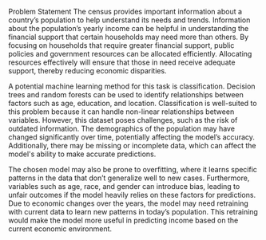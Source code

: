 Problem Statement
The census provides important information about a country’s population to help understand its needs and trends. Information about the population’s yearly income can be helpful in understanding the financial support that certain households may need more than others. By focusing on households that require greater financial support, public policies and government resources can be allocated efficiently. Allocating resources effectively will ensure that those in need receive adequate support, thereby reducing economic disparities.

A potential machine learning method for this task is classification. Decision trees and random forests can be used to identify relationships between factors such as age, education, and location. Classification is well-suited to this problem because it can handle non-linear relationships between variables. However, this dataset poses challenges, such as the risk of outdated information. The demographics of the population may have changed significantly over time, potentially affecting the model’s accuracy. Additionally, there may be missing or incomplete data, which can affect the model's ability to make accurate predictions.

The chosen model may also be prone to overfitting, where it learns specific patterns in the data that don’t generalize well to new cases. Furthermore, variables such as age, race, and gender can introduce bias, leading to unfair outcomes if the model heavily relies on these factors for predictions. Due to economic changes over the years, the model may need retraining with current data to learn new patterns in today’s population. This retraining would make the model more useful in predicting income based on the current economic environment.
